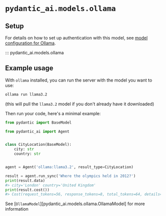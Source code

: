 # `pydantic_ai.models.ollama`

## Setup

For details on how to set up authentication with this model, see [model configuration for Ollama](../../install.md#ollama).

::: pydantic_ai.models.ollama

## Example usage

With `ollama` installed, you can run the server with the model you want to use:

```bash title="terminal-run-ollama"
ollama run llama3.2
```
(this will pull the `llama3.2` model if you don't already have it downloaded)

Then run your code, here's a minimal example:

```py title="ollama_example.py"
from pydantic import BaseModel

from pydantic_ai import Agent


class CityLocation(BaseModel):
    city: str
    country: str


agent = Agent('ollama:llama3.2', result_type=CityLocation)

result = agent.run_sync('Where the olympics held in 2012?')
print(result.data)
#> city='London' country='United Kingdom'
print(result.cost())
#> Cost(request_tokens=56, response_tokens=8, total_tokens=64, details=None)
```

See [`OllamaModel`][pydantic_ai.models.ollama.OllamaModel] for more information

